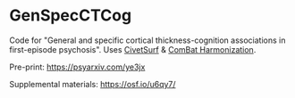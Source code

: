 # GenSpecCTCog
Code for "General and specific cortical thickness-cognition associations in first-episode psychosis". Uses [CivetSurf](https://github.com/katielavigne/civetsurf/tree/b979bca13ceac9a2909798fa31a31e5af77d862f) & [ComBat Harmonization](https://github.com/Jfortin1/ComBatHarmonization/tree/91f8bf3045381776c79358d2772e6ace135e21ce).

Pre-print: https://psyarxiv.com/ye3jx

Supplemental materials: https://osf.io/u6qy7/
